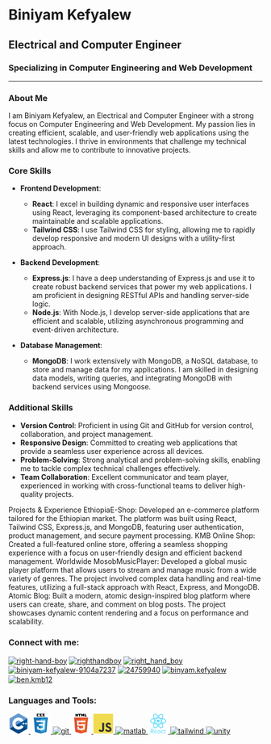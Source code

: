 
# Biniyam Kefyalew

## Electrical and Computer Engineer  
### Specializing in Computer Engineering and Web Development

---

### About Me

I am Biniyam Kefyalew, an Electrical and Computer Engineer with a strong focus on Computer Engineering and Web Development. My passion lies in creating efficient, scalable, and user-friendly web applications using the latest technologies. I thrive in environments that challenge my technical skills and allow me to contribute to innovative projects.

### Core Skills

- **Frontend Development**:
  - **React**: I excel in building dynamic and responsive user interfaces using React, leveraging its component-based architecture to create maintainable and scalable applications.
  - **Tailwind CSS**: I use Tailwind CSS for styling, allowing me to rapidly develop responsive and modern UI designs with a utility-first approach.

- **Backend Development**:
  - **Express.js**: I have a deep understanding of Express.js and use it to create robust backend services that power my web applications. I am proficient in designing RESTful APIs and handling server-side logic.
  - **Node.js**: With Node.js, I develop server-side applications that are efficient and scalable, utilizing asynchronous programming and event-driven architecture.

- **Database Management**:
  - **MongoDB**: I work extensively with MongoDB, a NoSQL database, to store and manage data for my applications. I am skilled in designing data models, writing queries, and integrating MongoDB with backend services using Mongoose.

### Additional Skills

- **Version Control**: Proficient in using Git and GitHub for version control, collaboration, and project management.
- **Responsive Design**: Committed to creating web applications that provide a seamless user experience across all devices.
- **Problem-Solving**: Strong analytical and problem-solving skills, enabling me to tackle complex technical challenges effectively.
- **Team Collaboration**: Excellent communicator and team player, experienced in working with cross-functional teams to deliver high-quality projects.

Projects & Experience
EthiopiaE-Shop: Developed an e-commerce platform tailored for the Ethiopian market. The platform was built using React, Tailwind CSS, Express.js, and MongoDB, featuring user authentication, product management, and secure payment processing.
KMB Online Shop: Created a full-featured online store, offering a seamless shopping experience with a focus on user-friendly design and efficient backend management.
Worldwide MosobMusicPlayer: Developed a global music player platform that allows users to stream and manage music from a wide variety of genres. The project involved complex data handling and real-time features, utilizing a full-stack approach with React, Express, and MongoDB.
Atomic Blog: Built a modern, atomic design-inspired blog platform where users can create, share, and comment on blog posts. The project showcases dynamic content rendering and a focus on performance and scalability.
 
<h3 align="left">Connect with me:</h3>
<p align="left">
<a href="https://codepen.io/right-hand-boy" target="blank"><img align="center" src="https://raw.githubusercontent.com/rahuldkjain/github-profile-readme-generator/master/src/images/icons/Social/codepen.svg" alt="right-hand-boy" height="30" width="40" /></a>
<a href="https://dev.to/righthandboy" target="blank"><img align="center" src="https://raw.githubusercontent.com/rahuldkjain/github-profile-readme-generator/master/src/images/icons/Social/devto.svg" alt="righthandboy" height="30" width="40" /></a>
<a href="https://twitter.com/right_hand_boy" target="blank"><img align="center" src="https://raw.githubusercontent.com/rahuldkjain/github-profile-readme-generator/master/src/images/icons/Social/twitter.svg" alt="right_hand_boy" height="30" width="40" /></a>
<a href="https://linkedin.com/in/biniyam-kefyalew-9104a7237" target="blank"><img align="center" src="https://raw.githubusercontent.com/rahuldkjain/github-profile-readme-generator/master/src/images/icons/Social/linked-in-alt.svg" alt="biniyam-kefyalew-9104a7237" height="30" width="40" /></a>
<a href="https://stackoverflow.com/users/24759940" target="blank"><img align="center" src="https://raw.githubusercontent.com/rahuldkjain/github-profile-readme-generator/master/src/images/icons/Social/stack-overflow.svg" alt="24759940" height="30" width="40" /></a>
<a href="https://fb.com/binyam.kefyalew" target="blank"><img align="center" src="https://raw.githubusercontent.com/rahuldkjain/github-profile-readme-generator/master/src/images/icons/Social/facebook.svg" alt="binyam.kefyalew" height="30" width="40" /></a>
<a href="https://instagram.com/ben.kmb12" target="blank"><img align="center" src="https://raw.githubusercontent.com/rahuldkjain/github-profile-readme-generator/master/src/images/icons/Social/instagram.svg" alt="ben.kmb12" height="30" width="40" /></a>
</p>

<h3 align="left">Languages and Tools:</h3>
<p align="left"> <a href="https://www.w3schools.com/cpp/" target="_blank" rel="noreferrer"> <img src="https://raw.githubusercontent.com/devicons/devicon/master/icons/cplusplus/cplusplus-original.svg" alt="cplusplus" width="40" height="40"/> </a> <a href="https://www.w3schools.com/css/" target="_blank" rel="noreferrer"> <img src="https://raw.githubusercontent.com/devicons/devicon/master/icons/css3/css3-original-wordmark.svg" alt="css3" width="40" height="40"/> </a> <a href="https://git-scm.com/" target="_blank" rel="noreferrer"> <img src="https://www.vectorlogo.zone/logos/git-scm/git-scm-icon.svg" alt="git" width="40" height="40"/> </a> <a href="https://www.w3.org/html/" target="_blank" rel="noreferrer"> <img src="https://raw.githubusercontent.com/devicons/devicon/master/icons/html5/html5-original-wordmark.svg" alt="html5" width="40" height="40"/> </a> <a href="https://developer.mozilla.org/en-US/docs/Web/JavaScript" target="_blank" rel="noreferrer"> <img src="https://raw.githubusercontent.com/devicons/devicon/master/icons/javascript/javascript-original.svg" alt="javascript" width="40" height="40"/> </a> <a href="https://www.mathworks.com/" target="_blank" rel="noreferrer"> <img src="https://upload.wikimedia.org/wikipedia/commons/2/21/Matlab_Logo.png" alt="matlab" width="40" height="40"/> </a> <a href="https://reactjs.org/" target="_blank" rel="noreferrer"> <img src="https://raw.githubusercontent.com/devicons/devicon/master/icons/react/react-original-wordmark.svg" alt="react" width="40" height="40"/> </a> <a href="https://tailwindcss.com/" target="_blank" rel="noreferrer"> <img src="https://www.vectorlogo.zone/logos/tailwindcss/tailwindcss-icon.svg" alt="tailwind" width="40" height="40"/> </a> <a href="https://unity.com/" target="_blank" rel="noreferrer"> <img src="https://www.vectorlogo.zone/logos/unity3d/unity3d-icon.svg" alt="unity" width="40" height="40"/> </a> </p>

